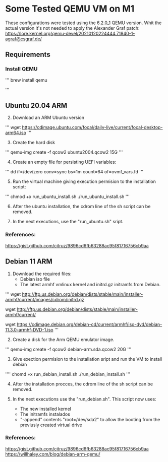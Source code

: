 # Some Tested QEMU VM on M1

These configurations were tested using the 6.2.0_1 QEMU version.
Whit the actual version it's not needed to apply the Alexander Graf patch: https://lore.kernel.org/qemu-devel/20210120224444.71840-1-agraf@csgraf.de/

## Requirements

### Install QEMU

'''
brew install qemu

'''

## Ubuntu 20.04 ARM

2. Download an ARM Ubuntu version

'''
wget https://cdimage.ubuntu.com/focal/daily-live/current/focal-desktop-arm64.iso
'''

3. Create the hard disk

'''
qemu-img create -f qcow2 ubuntu2004.qcow2 15G
'''

4. Create an empty file for persisting UEFI variables:

'''
dd if=/dev/zero conv=sync bs=1m count=64 of=ovmf_vars.fd
'''

5. Run the virtual machine giving execution permision to the installation script:

'''
chmod +x run_ubuntu_install.sh
./run_ubuntu_install.sh
'''

6. After the ubuntu installation, the cdrom line of the sh script can be removed.

7. In the next executions, use the "run_ubuntu.sh" sript.

### References:
https://gist.github.com/citruz/9896cd6fb63288ac95f81716756cb9aa

## Debian 11 ARM

1. Download the required files:
    - Debian iso file
    - The latest armhf vmlinux kernel and initrd.gz initramfs from Debian.

'''
wget http://ftp.us.debian.org/debian/dists/stable/main/installer-armhf/current/images/cdrom/initrd.gz

wget http://ftp.us.debian.org/debian/dists/stable/main/installer-armhf/current/

wget https://cdimage.debian.org/debian-cd/current/armhf/iso-dvd/debian-11.3.0-armhf-DVD-1.iso
'''

2. Create a disk for the Arm QEMU emulator image.


'''
qemu-img create -f qcow2 debian-arm.sda.qcow2 20G
'''

3. Give exection permision to the installation sript and run the VM to install debian

''''
chomd +x run_debian_install.sh
./run_debian_install.sh
'''

4. After the installation procces, the cdrom line of the sh script can be removed.

5. In the next executions use the "run_debian.sh". This script now uses:
    - The new installed kernel
    - The initramfs instalados
    - "-append" contents "root=/dev/sda2" to allow the booting from the previusly created virtual drive

### References:

https://gist.github.com/citruz/9896cd6fb63288ac95f81716756cb9aa
https://willhaley.com/blog/debian-arm-qemu/


